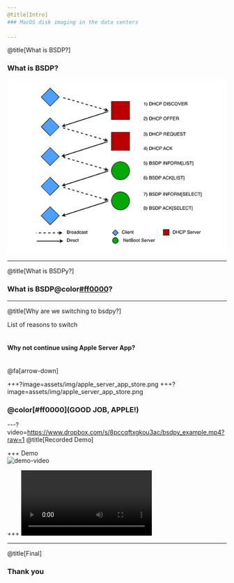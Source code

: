 ```yaml
---
@title[Intro]
### MacOS disk imaging in the data centers

---
```

@title[What is BSDP?]

### What is BSDP?

![Image-Relative](assets/img/BSDP_exchange.PNG)

---
@title[What is BSDPy?]
### What is BSDP@color[#ff0000](y)?


---
@title[Why are we switching to bsdpy?]

List of reasons to switch
<br><br>
#### Why not continue using Apple Server App?
<br>
@fa[arrow-down]

+++?image=assets/img/apple_server_app_store.png
+++?image=assets/img/apple_server_app_store.png
### @color[#ff0000](GOOD JOB, APPLE!)

---?video=https://www.dropbox.com/s/8pccqftxgkou3ac/bsdpy_example.mp4?raw=1
@title[Recorded Demo]


+++
Demo
<br>
![demo-video](https://player.vimeo.com/video/303137935)

+++
![demo-video](https://www.dropbox.com/s/8pccqftxgkou3ac/bsdpy_example.mp4?raw=1)


---
@title[Final]

### Thank you

